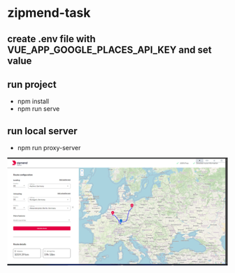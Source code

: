 # zipmend-task

## create .env file with VUE_APP_GOOGLE_PLACES_API_KEY and set value 

## run project
* npm install
* npm run serve

## run local server 
* npm run proxy-server





![alt text](image.png)